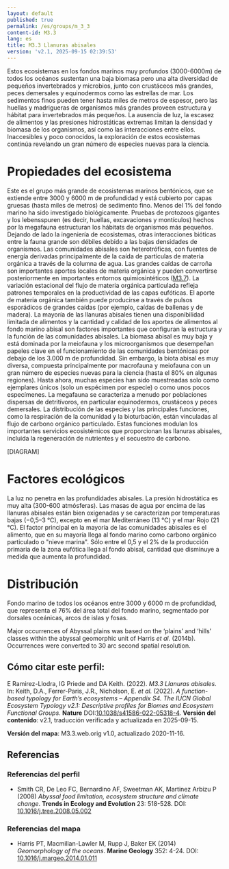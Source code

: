 ```yaml
---
layout: default
published: true
permalink: /es/groups/m_3_3
content-id: M3.3
lang: es
title: M3.3 Llanuras abisales
version: 'v2.1, 2025-09-15 02:39:53'
---
```


Estos ecosistemas en los fondos marinos muy profundos (3000-6000m) de todos los océanos sustentan una baja biomasa pero una alta diversidad de pequeños invertebrados y microbios, junto con crustáceos más grandes, peces demersales y equinodermos como las estrellas de mar. Los sedimentos finos pueden tener hasta miles de metros de espesor, pero las huellas y madrigueras de organismos más grandes proveen estructura y hábitat para invertebrados más pequeños. La ausencia de luz, la escasez de alimentos y las presiones hidrostáticas extremas limitan la densidad y biomasa de los organismos, así como las interacciones entre ellos. Inaccesibles y poco conocidos, la exploración de estos ecosistemas continúa revelando un gran número de especies nuevas para la ciencia.

# Propiedades del ecosistema
 
Este es el grupo más grande de ecosistemas marinos bentónicos, que se extiende entre 3000 y 6000 m de profundidad y está cubierto por capas gruesas (hasta miles de metros) de sedimento fino. Menos del 1% del fondo marino ha sido investigado biológicamente. Pruebas de protozoos gigantes y los lebensspuren (es decir, huellas, excavaciones y montículos) hechos por la megafauna estructuran los hábitats de organismos más pequeños. Dejando de lado la ingeniería de ecosistemas, otras interacciones bióticas entre la fauna grande son débiles debido a las bajas densidades de organismos. Las comunidades abisales son heterotróficas, con fuentes de energía derivadas principalmente de la caída de partículas de materia orgánica a través de la columna de agua. Las grandes caídas de carroña son importantes aportes locales de materia orgánica y pueden convertirse posteriormente en importantes entornos quimiosintéticos ([M3.7](/explore/groups/M3.7)). La variación estacional del flujo de materia orgánica particulada refleja patrones temporales en la productividad de las capas eufóticas. El aporte de materia orgánica también puede producirse a través de pulsos esporádicos de grandes caídas (por ejemplo, caídas de ballenas y de madera). La mayoría de las llanuras abisales tienen una disponibilidad limitada de alimentos y la cantidad y calidad de los aportes de alimentos al fondo marino abisal son factores importantes que configuran la estructura y la función de las comunidades abisales. La biomasa abisal es muy baja y está dominada por la meiofauna y los microorganismos que desempeñan papeles clave en el funcionamiento de las comunidades bentónicas por debajo de los 3.000 m de profundidad. Sin embargo, la biota abisal es muy diversa, compuesta principalmente por macrofauna y meiofauna con un gran número de especies nuevas para la ciencia (hasta el 80% en algunas regiones). Hasta ahora, muchas especies han sido muestreadas solo como ejemplares únicos (solo un espécimen por especie) o como unos pocos especímenes. La megafauna se caracteriza a menudo por poblaciones dispersas de detritívoros, en particular equinodermos, crustáceos y peces demersales. La distribución de las especies y las principales funciones, como la respiración de la comunidad y la bioturbación, están vinculadas al flujo de carbono orgánico particulado. Estas funciones modulan los importantes servicios ecosistémicos que proporcionan las llanuras abisales, incluida la regeneración de nutrientes y el secuestro de carbono.

[DIAGRAM]

# Factores ecológicos
 
La luz no penetra en las profundidades abisales. La presión hidrostática es muy alta (300-600 atmósferas). Las masas de agua por encima de las llanuras abisales están bien oxigenadas y se caracterizan por temperaturas bajas (−0,5–3 °C), excepto en el mar Mediterráneo (13 °C) y el mar Rojo (21 °C). El factor principal en la mayoría de las comunidades abisales es el alimento, que en su mayoría llega al fondo marino como carbono orgánico particulado o "nieve marina". Sólo entre el 0,5 y el 2% de la producción primaria de la zona eufótica llega al fondo abisal, cantidad que disminuye a medida que aumenta la profundidad.
 
# Distribución
 
Fondo marino de todos los océanos entre 3000 y 6000 m de profundidad, que representa el 76% del área total del fondo marino, segmentado por dorsales oceánicas, arcos de islas y fosas.

Major occurrences of Abyssal plains was based on the ‘plains’ and ‘hills’ classes within the abyssal geomorphic unit of Harris _et al._ (2014b). Occurrences were converted to 30 arc second spatial resolution.

## Cómo citar este perfil:

E Ramirez-Llodra, IG Priede and DA Keith. (2022). *M3.3 Llanuras abisales*. In: Keith, D.A., Ferrer-Paris, J.R., Nicholson, E. *et al.* (2022). *A function-based typology for Earth’s ecosystems – Appendix S4. The IUCN Global Ecosystem Typology v2.1: Descriptive profiles for Biomes and Ecosystem Functional Groups*. **Nature** DOI:[10.1038/s41586-022-05318-4](https://doi.org/10.1038/s41586-022-05318-4).
**Versión del contenido**: v2.1, traducción verificada y actualizada en 2025-09-15.

**Versión del mapa**: M3.3.web.orig v1.0, actualizado 2020-11-16.

## Referencias

### Referencias del perfil
* Smith CR, De Leo FC, Bernardino AF, Sweetman AK, Martinez Arbizu P  (2008) *Abyssal food limitation, ecosystem structure and climate change*. **Trends in Ecology and Evolution** 23: 518-528. DOI: [10.1016/j.tree.2008.05.002](http://doi.org/10.1016/j.tree.2008.05.002)

### Referencias del mapa
* Harris PT, Macmillan-Lawler M, Rupp J, Baker EK  (2014) *Geomorphology of the oceans*. **Marine Geology** 352: 4-24. DOI: [10.1016/j.margeo.2014.01.011](http://doi.org/10.1016/j.margeo.2014.01.011)
